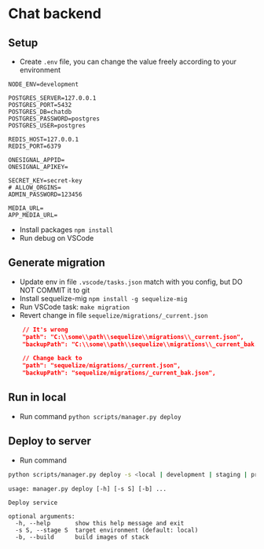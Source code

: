 # Chat backend

## Setup

- Create `.env` file, you can change the value freely according to your environment

```env
NODE_ENV=development

POSTGRES_SERVER=127.0.0.1
POSTGRES_PORT=5432
POSTGRES_DB=chatdb
POSTGRES_PASSWORD=postgres
POSTGRES_USER=postgres

REDIS_HOST=127.0.0.1
REDIS_PORT=6379

ONESIGNAL_APPID=
ONESIGNAL_APIKEY=

SECRET_KEY=secret-key
# ALLOW_ORGINS=
ADMIN_PASSWORD=123456

MEDIA_URL=
APP_MEDIA_URL=
```

- Install packages `npm install`
- Run debug on VSCode

## Generate migration

- Update env in file `.vscode/tasks.json` match with you config, but DO NOT COMMIT it to git
- Install sequelize-mig `npm install -g sequelize-mig`
- Run VSCode task: `make migration`
- Revert change in file `sequelize/migrations/_current.json`

```json
    // It's wrong
    "path": "C:\\some\\path\\sequelize\\migrations\\_current.json",
    "backupPath": "C:\\some\\path\\sequelize\\migrations\\_current_bak.json",

    // Change back to
    "path": "sequelize/migrations/_current.json",
    "backupPath": "sequelize/migrations/_current_bak.json",
```

## Run in local

- Run command `python scripts/manager.py deploy`

## Deploy to server

- Run command

```bash
python scripts/manager.py deploy -s <local | development | staging | production> --build
```

```
usage: manager.py deploy [-h] [-s S] [-b] ...

Deploy service

optional arguments:
  -h, --help       show this help message and exit
  -s S, --stage S  target environment (default: local)
  -b, --build      build images of stack
```